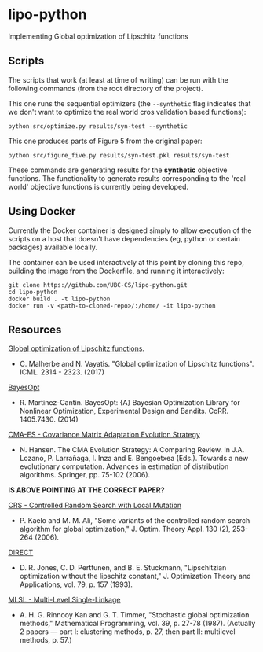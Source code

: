 # lipo-python
Implementing Global optimization of Lipschitz functions

## Scripts

The scripts that work (at least at time of writing) can be run with the following commands (from the root directory of the project).

This one runs the sequential optimizers (the `--synthetic` flag indicates that we 
don't want to optimize the real world cros validation based functions):

```
python src/optimize.py results/syn-test --synthetic
```

This one produces parts of Figure 5 from the original paper:

```
python src/figure_five.py results/syn-test.pkl results/syn-test
```

These commands are generating results for the __synthetic__ objective functions. The functionality to generate results corresponding to the 'real world' objective functions is currently being developed.

## Using Docker

Currently the Docker container is designed simply to allow execution of the scripts on a host that doesn't
have dependencies (eg, python or certain packages) available locally.

The container can be used interactively at this point by cloning this repo, building the image from the
Dockerfile, and running it interactively:

```
git clone https://github.com/UBC-CS/lipo-python.git
cd lipo-python
docker build . -t lipo-python
docker run -v <path-to-cloned-repo>/:/home/ -it lipo-python
```

## Resources

[Global optimization of Lipschitz functions](https://arxiv.org/abs/1703.02628).

* C. Malherbe and N. Vayatis. "Global optimization of Lipschitz functions". ICML. 2314 - 2323. (2017)

[BayesOpt](https://arxiv.org/abs/1405.7430)

* R. Martinez-Cantin. BayesOpt: {A} Bayesian Optimization Library for Nonlinear Optimization, Experimental Design and Bandits. CoRR. 1405.7430. (2014)

[CMA-ES - Covariance Matrix Adaptation Evolution Strategy](https://www.researchgate.net/publication/227050324_The_CMA_Evolution_Strategy_A_Comparing_Review)

* N. Hansen. The CMA Evolution Strategy: A Comparing Review. In J.A. Lozano, P. Larrañaga, I. Inza and E. Bengoetxea (Eds.). Towards a new evolutionary computation. Advances in estimation of distribution algorithms. Springer, pp. 75-102 (2006).

**IS ABOVE POINTING AT THE CORRECT PAPER?**

[CRS - Controlled Random Search with Local Mutation](https://link.springer.com/article/10.1007/s10957-006-9101-0)

* P. Kaelo and M. M. Ali, "Some variants of the controlled random search algorithm for global optimization," J. Optim. Theory Appl. 130 (2), 253-264 (2006).

[DIRECT](https://link.springer.com/article/10.1007/BF00941892)

* D. R. Jones, C. D. Perttunen, and B. E. Stuckmann, "Lipschitzian optimization without the lipschitz constant," J. Optimization Theory and Applications, vol. 79, p. 157 (1993).

[MLSL - Multi-Level Single-Linkage](https://link.springer.com/article/10.1007/BF02592071)  

* A. H. G. Rinnooy Kan and G. T. Timmer, "Stochastic global optimization methods," Mathematical Programming, vol. 39, p. 27-78 (1987). (Actually 2 papers — part I: clustering methods, p. 27, then part II: multilevel methods, p. 57.)
